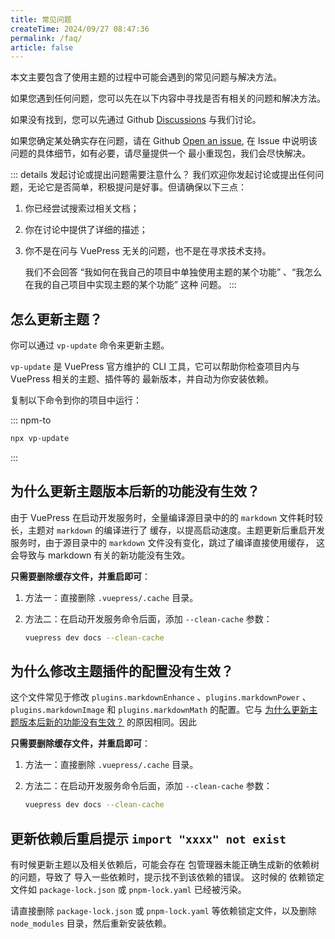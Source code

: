 ```yaml
---
title: 常见问题
createTime: 2024/09/27 08:47:36
permalink: /faq/
article: false
---
```


本文主要包含了使用主题的过程中可能会遇到的常见问题与解决方法。

如果您遇到任何问题，您可以先在以下内容中寻找是否有相关的问题和解决方法。

如果没有找到，您可以先通过  Github [Discussions](https://github.com/pengzhanbo/vuepress-theme-plume/discussions/new?category=q-a) 与我们讨论。

如果您确定某处确实存在问题，请在 Github [Open an issue](https://github.com/pengzhanbo/vuepress-theme-plume/issues/new?assignees=pengzhanbo&labels=bug&projects=&template=bug-report.zh-CN.yml&title=%5BBug%5D),
在 Issue 中说明该问题的具体细节，如有必要，请尽量提供一个 最小重现包，我们会尽快解决。

::: details 发起讨论或提出问题需要注意什么？
我们欢迎你发起讨论或提出任何问题，无论它是否简单，积极提问是好事。但请确保以下三点：

1. 你已经尝试搜索过相关文档；
2. 你在讨论中提供了详细的描述；
3. 你不是在问与 VuePress 无关的问题，也不是在寻求技术支持。

   我们不会回答 “我如何在我自己的项目中单独使用主题的某个功能” 、“我怎么在我的自己项目中实现主题的某个功能” 这种
   问题。
:::

## 怎么更新主题？

你可以通过 `vp-update` 命令来更新主题。

`vp-update` 是 VuePress 官方维护的 CLI 工具，它可以帮助你检查项目内与 VuePress 相关的主题、插件等的
最新版本，并自动为你安装依赖。

复制以下命令到你的项目中运行：

::: npm-to

```sh
npx vp-update
```

:::

## 为什么更新主题版本后新的功能没有生效？

由于 VuePress 在启动开发服务时，全量编译源目录中的的 `markdown` 文件耗时较长，主题对 `markdown` 的编译进行了
缓存，以提高启动速度。主题更新后重启开发服务时，由于源目录中的 `markdown` 文件没有变化，跳过了编译直接使用缓存，
这会导致与 markdown 有关的新功能没有生效。

**只需要删除缓存文件，并重启即可**：

1. 方法一：直接删除 `.vuepress/.cache` 目录。
2. 方法二：在启动开发服务命令后面，添加 `--clean-cache` 参数：

   ```sh
   vuepress dev docs --clean-cache
   ```

## 为什么修改主题插件的配置没有生效？

这个文件常见于修改 `plugins.markdownEnhance` 、`plugins.markdownPower` 、`plugins.markdownImage` 和
`plugins.markdownMath` 的配置。它与 [为什么更新主题版本后新的功能没有生效？](#为什么更新主题版本后新的功能没有生效)
的原因相同。因此

**只需要删除缓存文件，并重启即可**：

1. 方法一：直接删除 `.vuepress/.cache` 目录。
2. 方法二：在启动开发服务命令后面，添加 `--clean-cache` 参数：

   ```sh
   vuepress dev docs --clean-cache
   ```

## 更新依赖后重启提示 `import "xxxx" not exist`

有时候更新主题以及相关依赖后，可能会存在 包管理器未能正确生成新的依赖树的问题，导致了 导入一些依赖时，提示找不到该依赖的错误。
这时候的 依赖锁定文件如 `package-lock.json` 或 `pnpm-lock.yaml` 已经被污染。

请直接删除 `package-lock.json` 或 `pnpm-lock.yaml` 等依赖锁定文件，以及删除 `node_modules` 目录，然后重新安装依赖。
